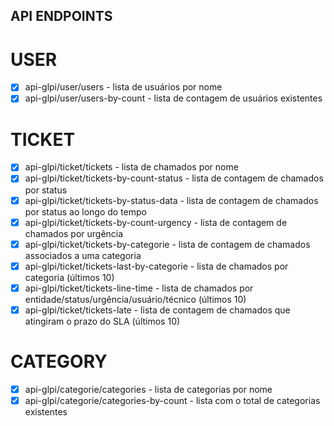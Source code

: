 
## API ENDPOINTS

# USER
- [x] api-glpi/user/users - lista de usuários por nome
- [x] api-glpi/user/users-by-count - lista de contagem de usuários existentes 

# TICKET
- [x] api-glpi/ticket/tickets - lista de chamados por nome
- [x] api-glpi/ticket/tickets-by-count-status - lista de contagem de chamados por status
- [x] api-glpi/ticket/tickets-by-status-data - lista de contagem de chamados por status ao longo do tempo
- [x] api-glpi/ticket/tickets-by-count-urgency - lista de contagem de chamados por urgência
- [x] api-glpi/ticket/tickets-by-categorie - lista de contagem de chamados associados a uma categoria
- [x] api-glpi/ticket/tickets-last-by-categorie - lista de chamados por categoria (últimos 10)
- [x] api-glpi/ticket/tickets-line-time - lista de chamados por entidade/status/urgência/usuário/técnico (últimos 10)
- [x] api-glpi/ticket/tickets-late - lista de contagem de chamados que atingiram o prazo do SLA (últimos 10)

# CATEGORY
- [x] api-glpi/categorie/categories - lista de categorias por nome
- [x] api-glpi/categorie/categories-by-count - lista com o total de categorias existentes
